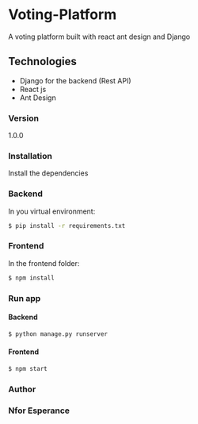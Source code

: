 # Voting-Platform
A voting platform built with react ant design and Django
## Technologies
* Django for the backend (Rest API)
* React js
* Ant Design

### Version
1.0.0

### Installation

Install the dependencies
### Backend
In you virtual environment:
```sh
$ pip install -r requirements.txt
```
### Frontend
In the frontend folder:
```sh
$ npm install
```
### Run app
#### Backend
```sh
$ python manage.py runserver
```
#### Frontend
```sh
$ npm start
```
### Author
### **Nfor Esperance**
